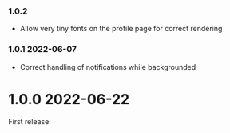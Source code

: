 ### 1.0.2

- Allow very tiny fonts on the profile page for correct rendering

### 1.0.1 2022-06-07

- Correct handling of notifications while backgrounded

# 1.0.0 2022-06-22

First release

